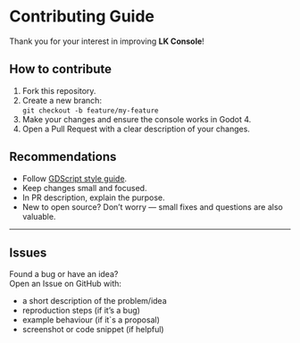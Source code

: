 # Contributing Guide

Thank you for your interest in improving **LK Console**!

## How to contribute
1. Fork this repository.
2. Create a new branch:  
   `git checkout -b feature/my-feature`
3. Make your changes and ensure the console works in Godot 4.
4. Open a Pull Request with a clear description of your changes.

## Recommendations
- Follow [GDScript style guide](https://docs.godotengine.org/en/stable/tutorials/scripting/gdscript/gdscript_styleguide.html).
- Keep changes small and focused.
- In PR description, explain the purpose.
- New to open source? Don’t worry — small fixes and questions are also valuable.

---

## Issues
Found a bug or have an idea?  
Open an Issue on GitHub with:
- a short description of the problem/idea
- reproduction steps (if it’s a bug)
- example behaviour (if it`s a proposal)
- screenshot or code snippet (if helpful)

